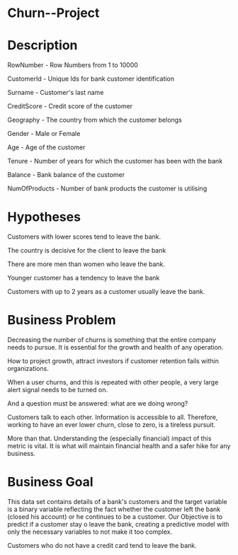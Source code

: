 # Churn--Project

# Description

RowNumber - Row Numbers from 1 to 10000

CustomerId - Unique Ids for bank customer identification

Surname - Customer's last name

CreditScore - Credit score of the customer

Geography - The country from which the customer belongs

Gender - Male or Female

Age - Age of the customer

Tenure - Number of years for which the customer has been with the bank

Balance - Bank balance of the customer

NumOfProducts - Number of bank products the customer is utilising



# Hypotheses

Customers with lower scores tend to leave the bank.

The country is decisive for the client to leave the bank

There are more men than women who leave the bank.

Younger customer has a tendency to leave the bank

Customers with up to 2 years as a customer usually leave the bank.


# Business Problem

Decreasing the number of churns is something that the entire company needs to pursue. It is essential for the growth and health of any operation.

How to project growth, attract investors if customer retention fails within organizations.

When a user churns, and this is repeated with other people, a very large alert signal needs to be turned on.

And a question must be answered: what are we doing wrong?

Customers talk to each other. Information is accessible to all. Therefore, working to have an ever lower churn, close to zero, is a tireless pursuit.

More than that. Understanding the (especially financial) impact of this metric is vital. It is what will maintain financial health and a safer hike for any business.

# Business Goal

This data set contains details of a bank's customers and the target variable is a binary variable reflecting the fact whether the customer left the bank (closed his account) or he continues to be a customer. Our Objective is to predict if a customer stay o leave the bank, creating a predictive model with only the necessary variables to not make it too complex.


Customers who do not have a credit card tend to leave the bank.

